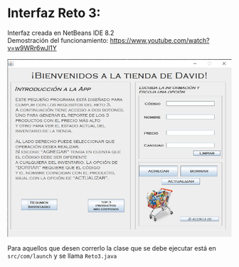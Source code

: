 # Interfaz Reto 3:
Interfaz creada en NetBeans IDE 8.2
<br>
Demostración del funcionamiento: https://www.youtube.com/watch?v=w9WRr6wJl1Y
<br><br>
<img align="center" src="https://github.com/dsernag/MisionTICUSA2022/blob/main/images/miniMercadoReto3.JPG" alt="MiniMercadoDavid" />
<br><br>
Para aquellos que desen correrlo la clase que se debe ejecutar está en `src/com/launch` y se llama `Reto3.java`
